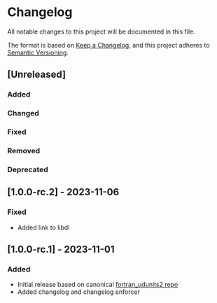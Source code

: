 # Changelog

All notable changes to this project will be documented in this file.

The format is based on [Keep a Changelog](https://keepachangelog.com/en/1.0.0/),
and this project adheres to [Semantic Versioning](https://semver.org/spec/v2.0.0.html).

## [Unreleased]

### Added

### Changed

### Fixed

### Removed

### Deprecated

## [1.0.0-rc.2] - 2023-11-06

### Fixed

- Added link to libdl

## [1.0.0-rc.1] - 2023-11-01

### Added

- Initial release based on canonical [fortran_udunits2 repo](https://github.com/mfvalin/fortran_udunits2)
- Added changelog and changelog enforcer
